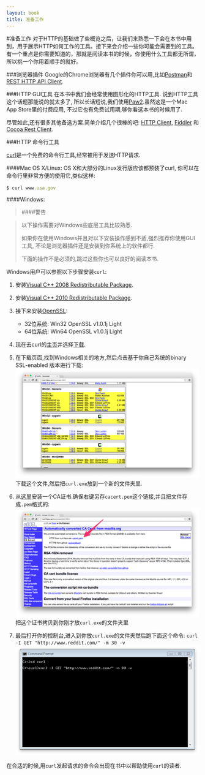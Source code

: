 ```yaml
---
layout: book
title: 准备工作
---
```


#准备工作
对于HTTP的基础做了些概览之后，让我们来熟悉一下会在本书中用到，用于展示HTTP如何工作的工具。接下来会介绍一些你可能会需要到的工具。有一个重点是你需要知道的，那就是阅读本书的时候，你使用什么工具都无所谓，所以挑一个你用着顺手的就好。

###浏览器插件
Google的Chrome浏览器有几个插件你可以用,比如[Postman](https://chrome.google.com/webstore/search/Postman?hl=en-US)和[REST HTTP API Client](https://chrome.google.com/webstore/detail/dhc-resthttp-api-client/aejoelaoggembcahagimdiliamlcdmfm).

###HTTP GUI工具
在本书中我们会经常使用图形化的HTTP工具. 说到HTTP工具这个话题那能说的就太多了, 所以长话短说,我们使用[Paw2](http://luckymarmot.com/paw).虽然这是一个Mac App Store里的付费应用, 不过它也有免费试用期,够你看这本书的时候用了.

尽管如此,还有很多其他备选方案.简单介绍几个很棒的吧: [HTTP Client](http://ditchnet.org/httpclient/), [Fiddler](http://www.telerik.com/fiddler) 和 [Cocoa Rest Client](http://ditchnet.org/httpclient/).

###HTTP 命令行工具

[curl](http://curl.haxx.se/)是一个免费的命令行工具,经常被用于发送HTTP请求.

####Mac OS X/Linux:
OS X和大部分的Linux发行版应该都预装了curl, 你可以在命令行里非常方便的使用它,类似这样:
```ruby
$ curl www.usa.gov
```

####Windows:

>####警告

>以下操作需要对Windows些底层工具比较熟悉.
>
>如果你在使用Windows并且对以下安装操作感到不适,强烈推荐你使用GUI工具, 不论是浏览器插件还是安装到你系统上的软件都行.
>
>下面的操作不是必须的,跳过这些你也可以良好的阅读本书.

Windows用户可以参照以下步骤安装```curl```:

1. 安装[Visual C++ 2008 Redistributable Package](http://www.microsoft.com/en-us/download/details.aspx?id=15336).
2. 安装[Visual C++ 2010 Redistributable Package](http://www.microsoft.com/en-us/download/details.aspx?id=14632).
3. 接下来安装[OpenSSL](http://www.shininglightpro.com/products/Win32OpenSSL.html):
	* 32位系统: Win32 OpenSSL v1.0.1j Light
	* 64位系统: Win64 OpenSSL v1.0.1j Light

4. 现在去curl的[主页](http://curl.haxx.se/)并选择[下载](http://curl.haxx.se/download.html).
5. 在下载页面,找到Windows相关的地方,然后点击基于你自己系统的binary SSL-enabled 版本进行下载:![windows_curl_download](../../images/curl_download.png)
下载这个文件,然后把```curl.exe```放到一个新的文件夹里.
6. 从[这里](http://curl.haxx.se/docs/caextract.html)安装一个CA证书.确保右键另存```cacert.pem```这个链接,并且把文件存成```.pem```格式的:![CA](../../images/ca_cert_curl.png)
把这个证书拷贝到你刚才放```curl.exe```的文件夹里
7. 最后打开你的控制台,进入到你放```curl.exe```的文件夹然后跑下面这个命令:
	```curl -I GET "http://www.reddit.com/" -m 30 -v```
	![command](../../images/curl_command_prompt.png)

在合适的时候,用```curl```发起请求的命令会出现在书中以帮助使用```curl```的读者.


